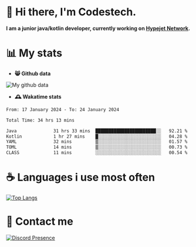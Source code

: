 # 👋 Hi there, I'm Codestech.
**I am a junior java/kotlin developer, currently working on [Hypejet Network](https://github.com/Hypejet).**

# 📊 My stats
- **😸 Github data**

![My github data](https://github-readme-stats.vercel.app/api?username=Codestech1&count_private=true&include_all_commits=true&theme=codeSTACKr)

- **🕰️ Wakatime stats**
<!--START_SECTION:waka-->

```txt
From: 17 January 2024 - To: 24 January 2024

Total Time: 34 hrs 13 mins

Java              31 hrs 33 mins  ███████████████████████░░   92.21 %
Kotlin            1 hr 27 mins    █░░░░░░░░░░░░░░░░░░░░░░░░   04.28 %
YAML              32 mins         ▒░░░░░░░░░░░░░░░░░░░░░░░░   01.57 %
TOML              14 mins         ▒░░░░░░░░░░░░░░░░░░░░░░░░   00.73 %
CLASS             11 mins         ░░░░░░░░░░░░░░░░░░░░░░░░░   00.54 %
```

<!--END_SECTION:waka-->

# ☕ Languages i use most often
[![Top Langs](https://github-readme-stats.vercel.app/api/top-langs/?username=Codestech1&layout=compact&langs_count=8&exclude_repo=window5000.github.io&theme=codeSTACKr)](https://github.com/anuraghazra/github-readme-stats)

# 💬 Contact me
[![Discord Presence](https://lanyard.cnrad.dev/api/650718742157852740)](https://discord.com/users/650718742157852740)
</br>
